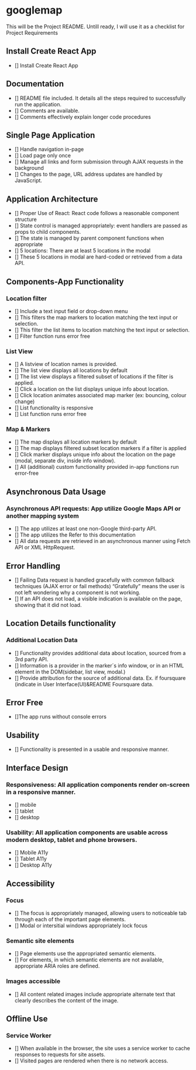 # googlemap

This will be the Project README.
Untill ready, I will use it as a checklist for Project Requirements

## Install Create React App 
- [] Install Create React App 

## Documentation
- [] README file included. It details all the steps required to successfully run the application.
- [] Comments are available.
- [] Comments effectively explain longer code procedures

## Single Page Application 
- [] Handle navigation in-page
- [] Load page only once
- [] Manage all links and form submission through AJAX requests in the background
- [] Changes to the page, URL address updates are handled by JavaScript.
 
## Application Architecture
- [] Proper Use of React: React code follows a reasonable component structure
- [] State control is managed appropriately: event handlers are passed as props to child components.
- [] The state is managed by parent component functions when appropriate
- [] 5 locations: There are at least 5 locations in the modal
- [] These 5 locations in modal are hard-coded or retrieved from a data API.
 
## Components-App Functionality
### Location filter
- [] Include a text input field or drop-down menu
- [] This filters the map markers to location matching the text input or selection.
- [] This filter the list items to location matching the text input or selection.
- [] Filter function runs error free

### List View
- [] A listview of location names is provided.
- [] The list view displays all locations by default
- [] The list view displays a filtered subset of locations if the filter is applied.
- [] Click a location on the list displays unique info about location.
- [] Click location animates associated map marker (ex: bouncing, colour change)
- [] List functionality is responsive
- [] List function runs error free

### Map & Markers
- [] The map displays all location markers by default
- [] The map displays filtered subset location markers if a filter is applied
- [] Click marker displays unique info about the location on the page (modal, separate div, inside info window).
- [] All (additional) custom functionality provided in-app functions run error-free
 
## Asynchronous Data Usage
### Asynchronous API requests: App utilize Google Maps API or another mapping system 
- [] The app utilizes at least one non-Google third-party API. 
- [] The app utilizes the Refer to this documentation
- [] All data requests are retrieved in an asynchronous manner using Fetch API or XML HttpRequest.

## Error Handling
- [] Failing Data request is handled gracefully with common fallback techniques (AJAX error or fail methods)
“Gratefully” means the user is not left wondering why a component is not working.
- [] If an API  does not load, a visible indication is available on the page, showing that it did not load. 

## Location Details functionality
### Additional Location Data
- [] Functionality provides additional data about location, sourced from a 3rd party API.
- [] Information is a provider in the marker´s info window, or in an HTML element in the DOM(sidebar, list view, modal.)
- [] Provide attribution for the source of additional data. Ex. if foursquare (indicate in User Interface(UI)&README Foursquare data.

## Error Free
- []The app runs without console errors

## Usability
- [] Functionality is presented in a usable and responsive manner.

## Interface Design
### Responsiveness: All application components render on-screen in a responsive manner.
- [] mobile
- [] tablet
- [] desktop

### Usability: All application components are usable across modern desktop, tablet and phone browsers.
- [] Mobile A11y 
- [] Tablet A11y
- [] Desktop A11y

## Accessibility
### Focus
- [] The focus is appropriately managed, allowing users to noticeable tab through each of the important page elements.
- [] Modal or intersitial windows appropriately lock focus
### Semantic site elements 
- [] Page elements use the appropriated semantic elements. 
- [] For elements, in which semantic elements are not available, appropriate ARIA roles are defined.
### Images accessible 
- [] All content related images include appropriate alternate text that clearly describes the content of the image.

## Offline Use
### Service Worker
- [] When available in the browser, the site uses a service worker to cache responses to requests for site assets.
- [] Visited pages are rendered when there is no network access.
